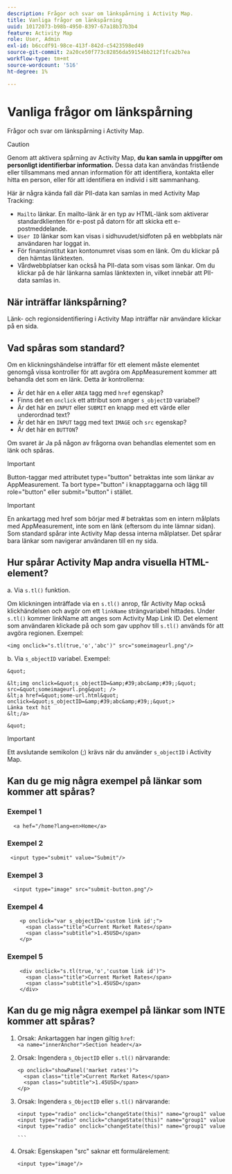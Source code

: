 ```yaml
---
description: Frågor och svar om länkspårning i Activity Map.
title: Vanliga frågor om länkspårning
uuid: 10172073-b98b-4950-8397-67a18b37b3b4
feature: Activity Map
role: User, Admin
exl-id: b6ccdf91-98ce-413f-842d-c5423598ed49
source-git-commit: 2a20ce50f773c82856da59154bb212f1fca2b7ea
workflow-type: tm+mt
source-wordcount: '516'
ht-degree: 1%

---
```


# Vanliga frågor om länkspårning

Frågor och svar om länkspårning i Activity Map.

>[!CAUTION]
>
>Genom att aktivera spårning av Activity Map, **du kan samla in uppgifter om personligt identifierbar information.** Dessa data kan användas fristående eller tillsammans med annan information för att identifiera, kontakta eller hitta en person, eller för att identifiera en individ i sitt sammanhang.

Här är några kända fall där PII-data kan samlas in med Activity Map Tracking:

* `Mailto` länkar. En mailto-länk är en typ av HTML-länk som aktiverar standardklienten för e-post på datorn för att skicka ett e-postmeddelande.
* `User ID` länkar som kan visas i sidhuvudet/sidfoten på en webbplats när användaren har loggat in.
* För finansinstitut kan kontonumret visas som en länk. Om du klickar på den hämtas länktexten.
* Vårdwebbplatser kan också ha PII-data som visas som länkar. Om du klickar på de här länkarna samlas länktexten in, vilket innebär att PII-data samlas in.

## När inträffar länkspårning?

Länk- och regionsidentifiering i Activity Map inträffar när användare klickar på en sida.

## Vad spåras som standard?

Om en klickningshändelse inträffar för ett element måste elementet genomgå vissa kontroller för att avgöra om AppMeasurement kommer att behandla det som en länk. Detta är kontrollerna:

* Är det här en `A` eller `AREA` tagg med `href` egenskap?
* Finns det en `onclick` ett attribut som anger `s_objectID` variabel?
* Är det här en `INPUT` eller `SUBMIT` en knapp med ett värde eller underordnad text?
* Är det här en `INPUT` tagg med text `IMAGE` och `src` egenskap?
* Är det här en `BUTTON`?

Om svaret är Ja på någon av frågorna ovan behandlas elementet som en länk och spåras.

>[!IMPORTANT]
>
>Button-taggar med attributet type=&quot;button&quot; betraktas inte som länkar av AppMeasurement. Ta bort type=&quot;button&quot; i knapptaggarna och lägg till role=&quot;button&quot; eller submit=&quot;button&quot; i stället.

>[!IMPORTANT]
>
>En ankartagg med href som börjar med # betraktas som en intern målplats med AppMeasurement, inte som en länk (eftersom du inte lämnar sidan). Som standard spårar inte Activity Map dessa interna målplatser. Det spårar bara länkar som navigerar användaren till en ny sida.

## Hur spårar Activity Map andra visuella HTML-element?

a. Via `s.tl()` funktion.

Om klickningen inträffade via en `s.tl()` anrop, får Activity Map också klickhändelsen och avgör om ett `linkName` strängvariabel hittades. Under `s.tl()` kommer linkName att anges som Activity Map Link ID. Det element som användaren klickade på och som gav upphov till `s.tl()` används för att avgöra regionen. Exempel:

```
<img onclick="s.tl(true,'o','abc')" src="someimageurl.png"/>
```

b. Via `s_objectID` variabel. Exempel:

    &quot; 
    
    &lt;img onclick=&quot;s_objectID=&amp;#39;abc&amp;#39;;&quot; src=&quot;someimageurl.png&quot; />
    &lt;a href=&quot;some-url.html&quot; onclick=&quot;s_objectID=&amp;#39;abc&amp;#39;;&quot;>
    Länka text hit
    &lt;/a>
    
    &quot;

>[!IMPORTANT]
>
>Ett avslutande semikolon (;) krävs när du använder `s_objectID` i Activity Map.

## Kan du ge mig några exempel på länkar som kommer att spåras?

### Exempel 1

```
  <a hef="/home?lang=en>Home</a>
```

### Exempel 2

```
 <input type="submit" value="Submit"/>
```

### Exempel 3

```
  <input type="image" src="submit-button.png"/>
```

### Exempel 4

```
    <p onclick="var s_objectID='custom link id';">
      <span class="title">Current Market Rates</span>
      <span class="subtitle">1.45USD</span>
    </p>
```

### Exempel 5

```
    <div onclick="s.tl(true,'o','custom link id')">
      <span class="title">Current Market Rates</span>
      <span class="subtitle">1.45USD</span>
    </div>
```

## Kan du ge mig några exempel på länkar som INTE kommer att spåras?

1. Orsak: Ankartaggen har ingen giltig `href`:
   `<a name="innerAnchor">Section header</a>`

1. Orsak: Ingendera `s_ObjectID` eller `s.tl()` närvarande:

   ```
   <p onclick="showPanel('market rates')">
     <span class="title">Current Market Rates</span>
     <span class="subtitle">1.45USD</span>
   </p>
   ```

1. Orsak: Ingendera `s_ObjectID` eller `s.tl()` närvarande:

   ``` 
   <input type="radio" onclick="changeState(this)" name="group1" value="A"/>
   <input type="radio" onclick="changeState(this)" name="group1" value="B"/>
   <input type="radio" onclick="changeState(this)" name="group1" value="C"/>
   
   ```  
   
1. Orsak: Egenskapen &quot;src&quot; saknar ett formulärelement:

   `<input type="image"/>`

